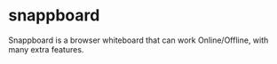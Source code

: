 # snappboard
Snappboard is a browser whiteboard that can work Online/Offline, with many extra features.
